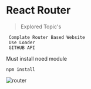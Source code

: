 # React Router

> Explored Topic's

```
 Complate Router Based Website
 Use Loader 
 GITHUB API
```
Must install noed module
```
npm install
```

![router](https://github.com/TejasAgrawal007/chai-aur-code/assets/72118095/36400b0f-ad04-4d48-a9c5-4d4a2045262c)
